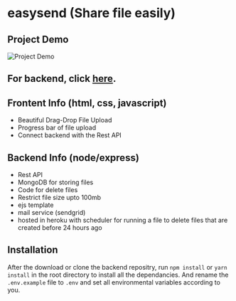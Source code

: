 # easysend (Share file easily)

## Project Demo
![Project Demo](https://github.com/Sayan-Roy-729/easysend-frontend/blob/main/easysend.gif)

## For backend, click [here](https://github.com/Sayan-Roy-729/easysend).

## Frontent Info (html, css, javascript)
- Beautiful Drag-Drop File Upload
- Progress bar of file upload
- Connect backend with the Rest API

## Backend Info (node/express)
- Rest API
- MongoDB for storing files
- Code for delete files
- Restrict file size upto 100mb
- ejs template
- mail service (sendgrid)
- hosted in heroku with scheduler for running a file to delete files that are created before 24 hours ago

## Installation
After the download or clone the backend repositry, run `npm install` or `yarn install` in the root directory to install all the dependancies. And rename the `.env.example` file to `.env` and set all environmental variables according to you.
